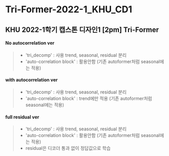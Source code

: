 # Tri-Former-2022-1_KHU_CD1
## KHU 2022-1학기 캡스톤 디자인1 [2pm] Tri-Former

#### No autocorrelation ver

>* 'tri_decomp' : 사용 trend, seasonal, residual 분리
>* 'auto-correlation block' : 활용안함 (기존 autoformer처럼 seasonal에는 적용)

#### with autocorrelation ver

>* 'tri_decomp' : 사용 trend, seasonal, residual 분리
>* 'auto-correlation block' : trend에만 적용 (기존 autoformer처럼 seasonal에는 적용)

#### full residual ver

>* 'tri_decomp' : 사용 trend, seasonal, residual 분리
>* 'auto-correlation block' : 활용안함 (기존 autoformer처럼 seasonal에는 적용)
>* residual은 디코더 통과 없이 정답값으로 학습